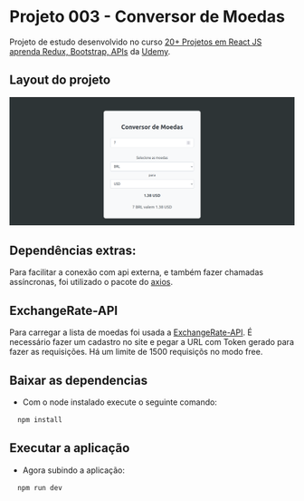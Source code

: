 # Projeto 003 - Conversor de Moedas

Projeto de estudo desenvolvido no curso [20+ Projetos em React JS aprenda Redux, Bootstrap, APIs](https://www.udemy.com/share/109Ohk3@5QwjZu-ULUXpYc0iK6cqT_ayXruFz4eUoDF0DR83UmSjnZnVMPbTKYGZqYovrSSx/) da [Udemy](https://www.udemy.com/).

## Layout do projeto

![](./src/assets/conversor_de_moedas.png)

## Dependências extras:
Para facilitar a conexão com api externa, e também fazer chamadas assíncronas, foi utilizado o pacote do [axios](https://axios-http.com/docs/intro).

## ExchangeRate-API

Para carregar a lista de moedas foi usada a [ExchangeRate-API](https://app.exchangerate-api.com).
É necessário fazer um cadastro no site e pegar a URL com Token gerado para fazer as requisições.
Há um limite de 1500 requisiçõs no modo free.

## Baixar as dependencias

- Com o node instalado execute o seguinte comando:

```bash
  npm install
```

## Executar a aplicação

- Agora subindo a aplicação:
```bash
  npm run dev
 ```
